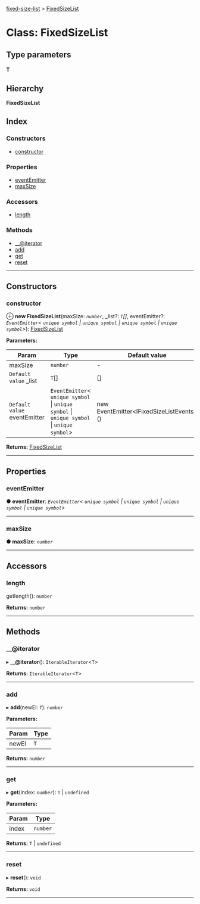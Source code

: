 [fixed-size-list](../README.md) > [FixedSizeList](../classes/fixedsizelist.md)

# Class: FixedSizeList

## Type parameters

#### T

## Hierarchy

**FixedSizeList**

## Index

### Constructors

- [constructor](fixedsizelist.md#constructor)

### Properties

- [eventEmitter](fixedsizelist.md#eventemitter)
- [maxSize](fixedsizelist.md#maxsize)

### Accessors

- [length](fixedsizelist.md#length)

### Methods

- [\_\_@iterator](fixedsizelist.md#___iterator)
- [add](fixedsizelist.md#add)
- [get](fixedsizelist.md#get)
- [reset](fixedsizelist.md#reset)

---

## Constructors

<a id="constructor"></a>

### constructor

⊕ **new FixedSizeList**(maxSize: _`number`_, \_list?: _`T`[]_, eventEmitter?: _`EventEmitter`< `unique symbol` &#124; `unique symbol` &#124; `unique symbol` &#124; `unique symbol`>_): [FixedSizeList](fixedsizelist.md)

**Parameters:**

| Param                        | Type                                                                                                  | Default value                                  |
| ---------------------------- | ----------------------------------------------------------------------------------------------------- | ---------------------------------------------- |
| maxSize                      | `number`                                                                                              | -                                              |
| `Default value` \_list       | `T`[]                                                                                                 | []                                             |
| `Default value` eventEmitter | `EventEmitter`< `unique symbol` &#124; `unique symbol` &#124; `unique symbol` &#124; `unique symbol`> | new EventEmitter&lt;IFixedSizeListEvents&gt;() |

**Returns:** [FixedSizeList](fixedsizelist.md)

---

## Properties

<a id="eventemitter"></a>

### eventEmitter

**● eventEmitter**: _`EventEmitter`< `unique symbol` &#124; `unique symbol` &#124; `unique symbol` &#124; `unique symbol`>_

---

<a id="maxsize"></a>

### maxSize

**● maxSize**: _`number`_

---

## Accessors

<a id="length"></a>

### length

getlength(): `number`

**Returns:** `number`

---

## Methods

<a id="___iterator"></a>

### \_\_@iterator

▸ **\_\_@iterator**(): `IterableIterator`<`T`>

**Returns:** `IterableIterator`<`T`>

---

<a id="add"></a>

### add

▸ **add**(newEl: _`T`_): `number`

**Parameters:**

| Param | Type |
| ----- | ---- |
| newEl | `T`  |

**Returns:** `number`

---

<a id="get"></a>

### get

▸ **get**(index: _`number`_): `T` &#124; `undefined`

**Parameters:**

| Param | Type     |
| ----- | -------- |
| index | `number` |

**Returns:** `T` &#124; `undefined`

---

<a id="reset"></a>

### reset

▸ **reset**(): `void`

**Returns:** `void`

---
